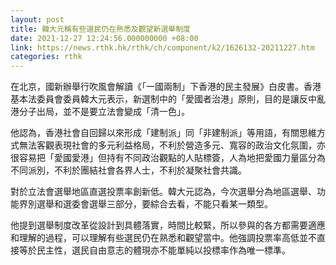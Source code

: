 ```yaml
---
layout: post
title: 韓大元稱有些選民仍在熟悉及觀望新選舉制度
date: 2021-12-27 12:24:56.000000000 +08:00
link: https://news.rthk.hk/rthk/ch/component/k2/1626132-20211227.htm
categories: rthk
---
```


在北京，國新辦舉行吹風會解讀《「一國兩制」下香港的民主發展》白皮書。香港基本法委員會委員韓大元表示，新選制中的「愛國者治港」原則，目的是讓反中亂港分子出局，並不是要立法會變成「清一色」。

他認為，香港社會自回歸以來形成「建制派」同「非建制派」等用語，有關思維方式無法客觀表現社會的多元利益格局，不利於營造多元、寬容的政治文化氛圍，亦很容易把「愛國愛港」但持有不同政治觀點的人貼標簽，人為地把愛國力量區分為不同派別，不利於團結社會各界人士，不利於凝聚社會共識。

對於立法會選舉地區直選投票率創新低。韓大元認為，今次選舉分為地區選舉、功能界別選舉和選委會選舉三部分，要綜合去看，不能只看某一類型。

他提到選舉制度改革從設計到具體落實，時間比較緊，所以參與的各方都需要適應和理解的過程，可以理解有些選民仍在熟悉和觀望當中。他強調投票率高低並不直接等於民主性，選民自由意志的體現亦不能單純以投標率作為唯一標準。
